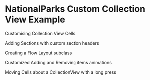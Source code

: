 # NationalParks Custom Collection View Example

Customising Collection View Cells

Adding Sections with custom section headers

Creating a Flow Layout subclass

Customized Adding and Removing items animations

Moving Cells about a CollectionView with a long press
